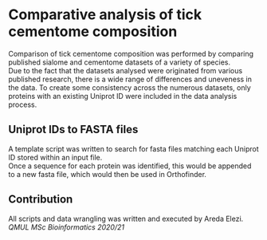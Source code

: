 # Comparative analysis of tick cementome composition
Comparison of tick cementome composition was performed by comparing published sialome and cementome datasets of a variety of species. <br>
Due to the fact that the datasets analysed were originated from various published research, there is a wide range of differences and uneveness in the data.
To create some consistency across the numerous datasets, only proteins with an existing Uniprot ID were included in the data analysis process.

## Uniprot IDs to FASTA files
A template script was written to search for fasta files matching each Uniprot ID stored within an input file. <br>
Once a sequence for each protein was identified, this would be appended to a new fasta file, which would then be used in Orthofinder.

## Contribution
All scripts and data wrangling was written and executed by Areda Elezi. <br>
_QMUL MSc Bioinformatics 2020/21_
